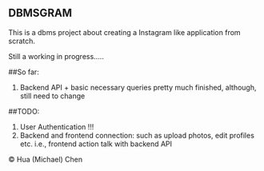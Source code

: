 ## DBMSGRAM 

This is a dbms project about creating a Instagram like application from scratch.


Still a working in progress..... 


##So far:

1. Backend API + basic necessary queries pretty much finished, although, still need to change  

##TODO:

1. User Authentication !!!
2. Backend and frontend connection: such as upload photos, edit profiles etc. i.e., frontend action talk with backend API

© Hua (Michael) Chen
